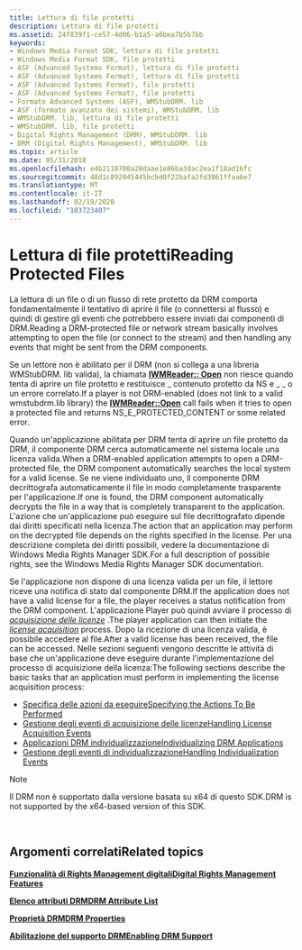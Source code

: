 ```yaml
---
title: Lettura di file protetti
description: Lettura di file protetti
ms.assetid: 24f839f1-ce57-4d06-b1a5-a6bea7b5b7bb
keywords:
- Windows Media Format SDK, lettura di file protetti
- Windows Media Format SDK, file protetti
- ASF (Advanced Systems Format), lettura di file protetti
- ASF (Advanced Systems Format), lettura di file protetti
- ASF (Advanced Systems Format), file protetti
- ASF (Advanced Systems Format), file protetti
- Formato Advanced Systems (ASF), WMStubDRM. lib
- ASF (formato avanzato dei sistemi), WMStubDRM. lib
- WMStubDRM. lib, lettura di file protetti
- WMStubDRM. lib, file protetti
- Digital Rights Management (DRM), WMStubDRM. lib
- DRM (Digital Rights Management), WMStubDRM. lib
ms.topic: article
ms.date: 05/31/2018
ms.openlocfilehash: e4b2110708a28daae1e86ba3dac2ea1f18ad16fc
ms.sourcegitcommit: 48d1c892045445bcbd0f22bafa2fd3861ffaa6e7
ms.translationtype: MT
ms.contentlocale: it-IT
ms.lasthandoff: 02/19/2020
ms.locfileid: "103723407"
---
```

# <a name="reading-protected-files"></a><span data-ttu-id="a6dbf-115">Lettura di file protetti</span><span class="sxs-lookup"><span data-stu-id="a6dbf-115">Reading Protected Files</span></span>

<span data-ttu-id="a6dbf-116">La lettura di un file o di un flusso di rete protetto da DRM comporta fondamentalmente il tentativo di aprire il file (o connettersi al flusso) e quindi di gestire gli eventi che potrebbero essere inviati dai componenti di DRM.</span><span class="sxs-lookup"><span data-stu-id="a6dbf-116">Reading a DRM-protected file or network stream basically involves attempting to open the file (or connect to the stream) and then handling any events that might be sent from the DRM components.</span></span>

<span data-ttu-id="a6dbf-117">Se un lettore non è abilitato per il DRM (non si collega a una libreria WMStubDRM. lib valida), la chiamata [**IWMReader:: Open**](/previous-versions/windows/desktop/api/Wmsdkidl/nf-wmsdkidl-iwmreader-open) non riesce quando tenta di aprire un file protetto e restituisce \_ contenuto protetto da NS e \_ \_ o un errore correlato.</span><span class="sxs-lookup"><span data-stu-id="a6dbf-117">If a player is not DRM-enabled (does not link to a valid wmstubdrm.lib library) the [**IWMReader::Open**](/previous-versions/windows/desktop/api/Wmsdkidl/nf-wmsdkidl-iwmreader-open) call fails when it tries to open a protected file and returns NS\_E\_PROTECTED\_CONTENT or some related error.</span></span>

<span data-ttu-id="a6dbf-118">Quando un'applicazione abilitata per DRM tenta di aprire un file protetto da DRM, il componente DRM cerca automaticamente nel sistema locale una licenza valida.</span><span class="sxs-lookup"><span data-stu-id="a6dbf-118">When a DRM-enabled application attempts to open a DRM-protected file, the DRM component automatically searches the local system for a valid license.</span></span> <span data-ttu-id="a6dbf-119">Se ne viene individuato uno, il componente DRM decrittografa automaticamente il file in modo completamente trasparente per l'applicazione.</span><span class="sxs-lookup"><span data-stu-id="a6dbf-119">If one is found, the DRM component automatically decrypts the file in a way that is completely transparent to the application.</span></span> <span data-ttu-id="a6dbf-120">L'azione che un'applicazione può eseguire sul file decrittografato dipende dai diritti specificati nella licenza.</span><span class="sxs-lookup"><span data-stu-id="a6dbf-120">The action that an application may perform on the decrypted file depends on the rights specified in the license.</span></span> <span data-ttu-id="a6dbf-121">Per una descrizione completa dei diritti possibili, vedere la documentazione di Windows Media Rights Manager SDK.</span><span class="sxs-lookup"><span data-stu-id="a6dbf-121">For a full description of possible rights, see the Windows Media Rights Manager SDK documentation.</span></span>

<span data-ttu-id="a6dbf-122">Se l'applicazione non dispone di una licenza valida per un file, il lettore riceve una notifica di stato dal componente DRM.</span><span class="sxs-lookup"><span data-stu-id="a6dbf-122">If the application does not have a valid license for a file, the player receives a status notification from the DRM component.</span></span> <span data-ttu-id="a6dbf-123">L'applicazione Player può quindi avviare il processo di [*acquisizione delle licenze*](wmformat-glossary.md) .</span><span class="sxs-lookup"><span data-stu-id="a6dbf-123">The player application can then initiate the [*license acquisition*](wmformat-glossary.md) process.</span></span> <span data-ttu-id="a6dbf-124">Dopo la ricezione di una licenza valida, è possibile accedere al file.</span><span class="sxs-lookup"><span data-stu-id="a6dbf-124">After a valid license has been received, the file can be accessed.</span></span> <span data-ttu-id="a6dbf-125">Nelle sezioni seguenti vengono descritte le attività di base che un'applicazione deve eseguire durante l'implementazione del processo di acquisizione della licenza:</span><span class="sxs-lookup"><span data-stu-id="a6dbf-125">The following sections describe the basic tasks that an application must perform in implementing the license acquisition process:</span></span>

-   [<span data-ttu-id="a6dbf-126">Specifica delle azioni da eseguire</span><span class="sxs-lookup"><span data-stu-id="a6dbf-126">Specifying the Actions To Be Performed</span></span>](specifying-the-actions-to-be-performed.md)
-   [<span data-ttu-id="a6dbf-127">Gestione degli eventi di acquisizione delle licenze</span><span class="sxs-lookup"><span data-stu-id="a6dbf-127">Handling License Acquisition Events</span></span>](handling-license-acquisition-events.md)
-   [<span data-ttu-id="a6dbf-128">Applicazioni DRM individualizzazione</span><span class="sxs-lookup"><span data-stu-id="a6dbf-128">Individualizing DRM Applications</span></span>](individualizing-drm-applications.md)
-   [<span data-ttu-id="a6dbf-129">Gestione degli eventi di individualizzazione</span><span class="sxs-lookup"><span data-stu-id="a6dbf-129">Handling Individualization Events</span></span>](handling-individualization-events.md)

> [!Note]  
> <span data-ttu-id="a6dbf-130">Il DRM non è supportato dalla versione basata su x64 di questo SDK.</span><span class="sxs-lookup"><span data-stu-id="a6dbf-130">DRM is not supported by the x64-based version of this SDK.</span></span>

 

## <a name="related-topics"></a><span data-ttu-id="a6dbf-131">Argomenti correlati</span><span class="sxs-lookup"><span data-stu-id="a6dbf-131">Related topics</span></span>

<dl> <dt>

[<span data-ttu-id="a6dbf-132">**Funzionalità di Rights Management digitali**</span><span class="sxs-lookup"><span data-stu-id="a6dbf-132">**Digital Rights Management Features**</span></span>](digital-rights-management-features.md)
</dt> <dt>

[<span data-ttu-id="a6dbf-133">**Elenco attributi DRM**</span><span class="sxs-lookup"><span data-stu-id="a6dbf-133">**DRM Attribute List**</span></span>](drm-attribute-list.md)
</dt> <dt>

[<span data-ttu-id="a6dbf-134">**Proprietà DRM**</span><span class="sxs-lookup"><span data-stu-id="a6dbf-134">**DRM Properties**</span></span>](drm-properties.md)
</dt> <dt>

[<span data-ttu-id="a6dbf-135">**Abilitazione del supporto DRM**</span><span class="sxs-lookup"><span data-stu-id="a6dbf-135">**Enabling DRM Support**</span></span>](enabling-drm-support.md)
</dt> </dl>

 

 




